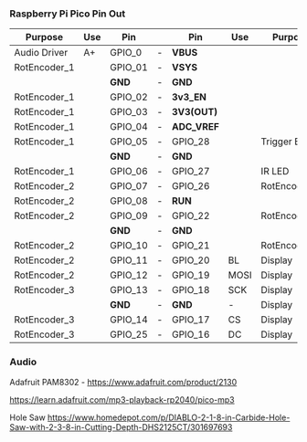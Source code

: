 ### Raspberry Pi Pico Pin Out

| Purpose      | Use | Pin     |     | Pin          | Use  | Purpose      |
| ------------ | --- | ------- | --- | ------------ | ---- | ------------ |
| Audio Driver | A+  | GPIO_0  | -   | **VBUS**     |      |              |
| RotEncoder_1 |     | GPIO_01 | -   | **VSYS**     |      |              |
|              |     | **GND** | -   | **GND**      |      |              |
| RotEncoder_1 |     | GPIO_02 | -   | **3v3_EN**   |      |              |
| RotEncoder_1 |     | GPIO_03 | -   | **3V3(OUT)** |      |              |
| RotEncoder_1 |     | GPIO_04 | -   | **ADC_VREF** |      |              |
| RotEncoder_1 |     | GPIO_05 | -   | GPIO_28      |      | Trigger BTN  |
|              |     | **GND** | -   | **GND**      |      |              |
| RotEncoder_1 |     | GPIO_06 | -   | GPIO_27      |      | IR LED       |
| RotEncoder_2 |     | GPIO_07 | -   | GPIO_26      |      | RotEncoder_3 |
| RotEncoder_2 |     | GPIO_08 | -   | **RUN**      |      |              |
| RotEncoder_2 |     | GPIO_09 | -   | GPIO_22      |      | RotEncoder_3 |
|              |     | **GND** | -   | **GND**      |      |              |
| RotEncoder_2 |     | GPIO_10 | -   | GPIO_21      |      | RotEncoder_3 |
| RotEncoder_2 |     | GPIO_11 | -   | GPIO_20      | BL   | Display      |
| RotEncoder_2 |     | GPIO_12 | -   | GPIO_19      | MOSI | Display      |
| RotEncoder_3 |     | GPIO_13 | -   | GPIO_18      | SCK  | Display      |
|              |     | **GND** | -   | **GND**      | -    | Display      |
| RotEncoder_3 |     | GPIO_14 | -   | GPIO_17      | CS   | Display      |
| RotEncoder_3 |     | GPIO_25 | -   | GPIO_16      | DC   | Display      |

### Audio

Adafruit PAM8302 - https://www.adafruit.com/product/2130

https://learn.adafruit.com/mp3-playback-rp2040/pico-mp3

Hole Saw
https://www.homedepot.com/p/DIABLO-2-1-8-in-Carbide-Hole-Saw-with-2-3-8-in-Cutting-Depth-DHS2125CT/301697693
